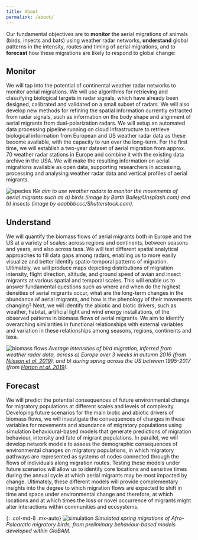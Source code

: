 ```yaml
---
title: About
permalink: /about/
---
```


Our fundamental objectives are to **monitor** the aerial migrations of animals (birds, insects and bats) using weather radar networks, **understand** global patterns in the intensity, routes and timing of aerial migrations, and to **forecast** how these migrations are likely to respond to global change:

## Monitor

We will tap into the potential of continental weather radar networks to monitor aerial migrations. We will use algorithms for retrieving and classifying biological targets in radar signals, which have already been designed, calibrated and validated on a small subset of radars. We will also develop new methods for refining the spatial information currently extracted from radar signals, such as information on the body shape and alignment of aerial migrants from dual-polarization radars. We will setup an automated data processing pipeline running on cloud infrastructure to retrieve biological information from European and US weather radar data as these become available, with the capacity to run over the long-term. For the first time, we will establish a two-year dataset of aerial migration from approx. 70 weather radar stations in Europe and combine it with the existing data archive in the USA. We will make the resulting information on aerial migrations available as open data, supporting researchers in accessing, processing and analysing weather radar data and vertical profiles of aerial migrants.

![species](/assets/images/about-species.jpg)
_We aim to use weather radars to monitor the movements of aerial migrants such as a) birds (image by Barth Bailey/Unsplash.com) and b) insects (image by aaabbbccc/Shutterstock.com)._

## Understand

We will quantify the biomass flows of aerial migrants both in Europe and the US at a variety of scales: across regions and continents, between seasons and years, and also across taxa. We will test different spatial analytical approaches to fill data gaps among radars, enabling us to more easily visualize and better identify spatio-temporal patterns of migration. Ultimately, we will produce maps depicting distributions of migration intensity, flight direction, altitude, and ground speed of avian and insect migrants at various spatial and temporal scales. This will enable us to answer fundamental questions such as where and when do the highest densities of aerial migrants occur, what are the long-term changes in the abundance of aerial migrants, and how is the phenology of their movements changing? Next, we will identify the abiotic and biotic drivers, such as weather, habitat, artificial light and wind energy installations, of the observed patterns in biomass flows of aerial migrants. We aim to identify overarching similarities in functional relationships with external variables and variation in these relationships among seasons, regions, continents and taxa.

![biomass flows](/assets/images/about-biomass-flow-fig.png)
_Average intensities of bird migration, inferred from weather radar data, across a) Europe over 3 weeks in autumn 2016 (from [Nilsson et al. 2019](https://doi.org/10.1111/ecog.04003)), and b) during spring across the US between 1995-2017 (from [Horton et al. 2019](https://doi.org/10.1002/fee.2029))._

## Forecast

We will predict the potential consequences of future environmental change for migratory populations at different scales and levels of complexity. Developing future scenarios for the main biotic and abiotic drivers of biomass flows, we will investigate the consequences of changes in these variables for movements and abundance of migratory populations using simulation behavioural-based models that generate predictions of migration behaviour, intensity and fate of migrant populations. In parallel, we will develop network models to assess the demographic consequences of environmental changes on migratory populations, in which migratory pathways are represented as systems of nodes connected through the flows of individuals along migration routes. Testing these models under future scenarios will allow us to identify core locations and sensitive times during the annual cycle at which aerial migrants may be most impacted by change. Ultimately, these different models will provide complementary insights into the degree to which migration flows are expected to shift in time and space under environmental change and therefore, at which locations and at which times the loss or novel occurrence of migrants might alter interactions within communities and ecosystems.

{: .col-md-8 .mx-auto}
![simulation](/assets/images/about-cuckoo-mean-simulation.gif)
_Simulated spring migrations of Afro-Palearctic migratory birds, from preliminary behaviour-based models developed within GloBAM._
